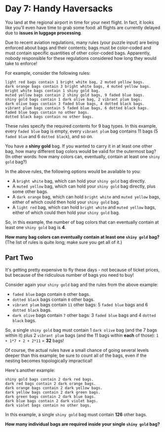 # Day 7: Handy Haversacks

You land at the regional airport in time for your next flight. In fact, it looks like you'll even have time to grab some
food: all flights are currently delayed due to **issues in luggage processing**.

Due to recent aviation regulations, many rules (your puzzle input) are being enforced about bags and their contents;
bags must be color-coded and must contain specific quantities of other color-coded bags. Apparently, nobody responsible
for these regulations considered how long they would take to enforce!

For example, consider the following rules:

```text
light red bags contain 1 bright white bag, 2 muted yellow bags.
dark orange bags contain 3 bright white bags, 4 muted yellow bags.
bright white bags contain 1 shiny gold bag.
muted yellow bags contain 2 shiny gold bags, 9 faded blue bags.
shiny gold bags contain 1 dark olive bag, 2 vibrant plum bags.
dark olive bags contain 3 faded blue bags, 4 dotted black bags.
vibrant plum bags contain 5 faded blue bags, 6 dotted black bags.
faded blue bags contain no other bags.
dotted black bags contain no other bags.
```

These rules specify the required contents for 9 bag types. In this example, every `faded blue` bag is empty, every
`vibrant plum` bag contains 11 bags (5 `faded blue` and 6 `dotted black`), and so on.

You have a **shiny gold** bag. If you wanted to carry it in at least one other bag, how many different bag colors would
be valid for the outermost bag? (In other words: how many colors can, eventually, contain at least one `shiny gold`
bag?)

In the above rules, the following options would be available to you:

- A `bright white` bag, which can hold your `shiny gold` bag directly.
- A `muted yellow` bag, which can hold your `shiny gold` bag directly, plus some other bags.
- A `dark orange` bag, which can hold `bright white` and `muted yellow` bags, either of which could then hold your
  `shiny gold` bag.
- A `light red` bag, which can hold `bright white` and `muted yellow` bags, either of which could then hold your
  `shiny gold` bag.

So, in this example, the number of bag colors that can eventually contain at least one `shiny gold` bag is **4**.

**How many bag colors can eventually contain at least one `shiny gold` bag?** (The list of rules is quite long; make
sure you get all of it.)

## Part Two

It's getting pretty expensive to fly these days - not because of ticket prices, but because of the ridiculous number of
bags you need to buy!

Consider again your `shiny gold` bag and the rules from the above example:

- `faded blue` bags contain `0` other bags.
- `dotted black` bags contain `0` other bags.
- `vibrant plum` bags contain `11` other bags: 5 `faded blue` bags and 6 `dotted black` bags.
- `dark olive` bags contain `7` other bags: 3 `faded blue` bags and 4 `dotted black` bags.

So, a single `shiny gold` bag must contain 1 `dark olive` bag (and the 7 bags within it) plus 2 `vibrant plum` bags (and
the 11 bags within **each** of those): `1 + 1*7 + 2 + 2*11` = **32** bags!

Of course, the actual rules have a small chance of going several levels deeper than this example; be sure to count all
of the bags, even if the nesting becomes topologically impractical!

Here's another example:

```text
shiny gold bags contain 2 dark red bags.
dark red bags contain 2 dark orange bags.
dark orange bags contain 2 dark yellow bags.
dark yellow bags contain 2 dark green bags.
dark green bags contain 2 dark blue bags.
dark blue bags contain 2 dark violet bags.
dark violet bags contain no other bags.
```

In this example, a single `shiny gold` bag must contain **126** other bags.

**How many individual bags are required inside your single `shiny gold` bag?**
